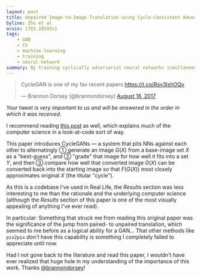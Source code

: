 ```yaml
---
layout: post
title: Unpaired Image-to-Image Translation using Cycle-Consistent Adversarial Networks
byline: Zhu et al
arxiv: 1703.10593v1
tags:
    - GAN
    - CV
    - machine-learning
    - training
    - neural-network
summary: By training cyclically adversarial neural networks simultaneously, it's possible to develop a nuanced image-net with limited or no training data.
---
```


<blockquote class="twitter-tweet" data-lang="en"><p lang="en" dir="ltr">CycleGAN is one of my fav recent papers  <a href="https://t.co/Rsv3IshOQv">https://t.co/Rsv3IshOQv</a></p>&mdash; Brannon Dorsey (@brannondorsey) <a href="https://twitter.com/brannondorsey/status/897848020921970688">August 16, 2017</a></blockquote>
<script async src="//platform.twitter.com/widgets.js" charset="utf-8"></script>

_Your tweet is very important to us and will be answered in the order in which it was received._

I recommend reading [this post](https://hardikbansal.github.io/CycleGANBlog/) as well, which explains much of the computer science in a look-at-code sort of way.

This paper introduces CycleGANs — a system that pits NNs against each other to alternatingly ① generate an image $G(X)$ from a base-image set $X$ as a "best-guess", and ② "grade" that image for how well it fits into a set $Y$, and then ③ compare how well that converted image $G(X)$ can be converted back into the starting image so that $F(G(X))$ most closely approximates original $X$ (the titular "cycle").

As this is a codebase I've used in Real Life, the _Results_ section was less interesting to me than the rationale and the underlying computer science (although the _Results_ section of this paper is one of the most visually appealing of anything I've ever read).

In particular: Something that struck me from reading this original paper was the significance of the jump from paired- to unpaired translation, which seemed to me before as a logical ability for a GAN... That other methods like `pix2pix` _don't_ have this capability is something I completely failed to appreciate until now.

Had I not gone back to the literature and read this paper, I wouldn't have ever realized that huge hole in my understanding of the importance of this work. Thanks [@brannondorsey](https://twitter.com/brannondorsey)!
